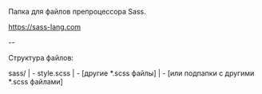 Папка для файлов препроцессора Sass.

https://sass-lang.com

--

Структура файлов:

sass/
| - style.scss
| - [другие *.scss файлы]
| - [или подпапки с другими *.scss файлами]
